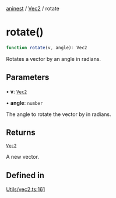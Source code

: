 [aninest](../../index.md) / [Vec2](../index.md) / rotate

# rotate()

```ts
function rotate(v, angle): Vec2
```

Rotates a vector by an angle in radians.

## Parameters

• **v**: [`Vec2`](../type-aliases/Vec2.md)

• **angle**: `number`

The angle to rotate the vector by in radians.

## Returns

[`Vec2`](../type-aliases/Vec2.md)

A new vector.

## Defined in

[Utils/vec2.ts:161](https://github.com/zphrs/aninest/blob/c0759892862ca3c4697d159317f2939666662924/core/src/Utils/vec2.ts#L161)

